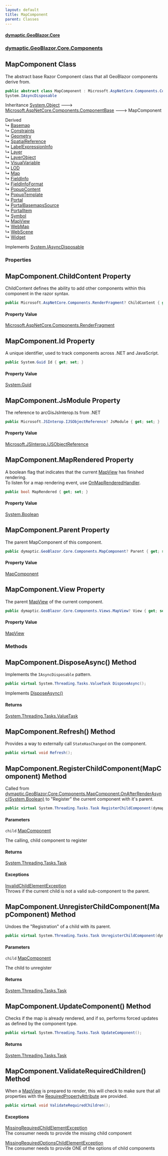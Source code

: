 ```yaml
---
layout: default
title: MapComponent
parent: Classes
---
```

#### [dymaptic.GeoBlazor.Core](index.html 'index')
### [dymaptic.GeoBlazor.Core.Components](index.html#dymaptic.GeoBlazor.Core.Components 'dymaptic.GeoBlazor.Core.Components')

## MapComponent Class

The abstract base Razor Component class that all GeoBlazor components derive from.

```csharp
public abstract class MapComponent : Microsoft.AspNetCore.Components.ComponentBase,
System.IAsyncDisposable
```

Inheritance [System.Object](https://docs.microsoft.com/en-us/dotnet/api/System.Object 'System.Object') &#129106; [Microsoft.AspNetCore.Components.ComponentBase](https://docs.microsoft.com/en-us/dotnet/api/Microsoft.AspNetCore.Components.ComponentBase 'Microsoft.AspNetCore.Components.ComponentBase') &#129106; MapComponent

Derived  
&#8627; [Basemap](dymaptic.GeoBlazor.Core.Components.Basemap.html 'dymaptic.GeoBlazor.Core.Components.Basemap')  
&#8627; [Constraints](dymaptic.GeoBlazor.Core.Components.Constraints.html 'dymaptic.GeoBlazor.Core.Components.Constraints')  
&#8627; [Geometry](dymaptic.GeoBlazor.Core.Components.Geometries.Geometry.html 'dymaptic.GeoBlazor.Core.Components.Geometries.Geometry')  
&#8627; [SpatialReference](dymaptic.GeoBlazor.Core.Components.Geometries.SpatialReference.html 'dymaptic.GeoBlazor.Core.Components.Geometries.SpatialReference')  
&#8627; [LabelExpressionInfo](dymaptic.GeoBlazor.Core.Components.Layers.LabelExpressionInfo.html 'dymaptic.GeoBlazor.Core.Components.Layers.LabelExpressionInfo')  
&#8627; [Layer](dymaptic.GeoBlazor.Core.Components.Layers.Layer.html 'dymaptic.GeoBlazor.Core.Components.Layers.Layer')  
&#8627; [LayerObject](dymaptic.GeoBlazor.Core.Components.Layers.LayerObject.html 'dymaptic.GeoBlazor.Core.Components.Layers.LayerObject')  
&#8627; [VisualVariable](dymaptic.GeoBlazor.Core.Components.Layers.VisualVariable.html 'dymaptic.GeoBlazor.Core.Components.Layers.VisualVariable')  
&#8627; [LOD](dymaptic.GeoBlazor.Core.Components.LOD.html 'dymaptic.GeoBlazor.Core.Components.LOD')  
&#8627; [Map](dymaptic.GeoBlazor.Core.Components.Map.html 'dymaptic.GeoBlazor.Core.Components.Map')  
&#8627; [FieldInfo](dymaptic.GeoBlazor.Core.Components.Popups.FieldInfo.html 'dymaptic.GeoBlazor.Core.Components.Popups.FieldInfo')  
&#8627; [FieldInfoFormat](dymaptic.GeoBlazor.Core.Components.Popups.FieldInfoFormat.html 'dymaptic.GeoBlazor.Core.Components.Popups.FieldInfoFormat')  
&#8627; [PopupContent](dymaptic.GeoBlazor.Core.Components.Popups.PopupContent.html 'dymaptic.GeoBlazor.Core.Components.Popups.PopupContent')  
&#8627; [PopupTemplate](dymaptic.GeoBlazor.Core.Components.Popups.PopupTemplate.html 'dymaptic.GeoBlazor.Core.Components.Popups.PopupTemplate')  
&#8627; [Portal](dymaptic.GeoBlazor.Core.Components.Portal.html 'dymaptic.GeoBlazor.Core.Components.Portal')  
&#8627; [PortalBasemapsSource](dymaptic.GeoBlazor.Core.Components.PortalBasemapsSource.html 'dymaptic.GeoBlazor.Core.Components.PortalBasemapsSource')  
&#8627; [PortalItem](dymaptic.GeoBlazor.Core.Components.PortalItem.html 'dymaptic.GeoBlazor.Core.Components.PortalItem')  
&#8627; [Symbol](dymaptic.GeoBlazor.Core.Components.Symbols.Symbol.html 'dymaptic.GeoBlazor.Core.Components.Symbols.Symbol')  
&#8627; [MapView](dymaptic.GeoBlazor.Core.Components.Views.MapView.html 'dymaptic.GeoBlazor.Core.Components.Views.MapView')  
&#8627; [WebMap](dymaptic.GeoBlazor.Core.Components.WebMap.html 'dymaptic.GeoBlazor.Core.Components.WebMap')  
&#8627; [WebScene](dymaptic.GeoBlazor.Core.Components.WebScene.html 'dymaptic.GeoBlazor.Core.Components.WebScene')  
&#8627; [Widget](dymaptic.GeoBlazor.Core.Components.Widgets.Widget.html 'dymaptic.GeoBlazor.Core.Components.Widgets.Widget')

Implements [System.IAsyncDisposable](https://docs.microsoft.com/en-us/dotnet/api/System.IAsyncDisposable 'System.IAsyncDisposable')
### Properties

<a name='dymaptic.GeoBlazor.Core.Components.MapComponent.ChildContent'></a>

## MapComponent.ChildContent Property

ChildContent defines the ability to add other components within this component in the razor syntax.

```csharp
public Microsoft.AspNetCore.Components.RenderFragment? ChildContent { get; set; }
```

#### Property Value
[Microsoft.AspNetCore.Components.RenderFragment](https://docs.microsoft.com/en-us/dotnet/api/Microsoft.AspNetCore.Components.RenderFragment 'Microsoft.AspNetCore.Components.RenderFragment')

<a name='dymaptic.GeoBlazor.Core.Components.MapComponent.Id'></a>

## MapComponent.Id Property

A unique identifier, used to track components across .NET and JavaScript.

```csharp
public System.Guid Id { get; set; }
```

#### Property Value
[System.Guid](https://docs.microsoft.com/en-us/dotnet/api/System.Guid 'System.Guid')

<a name='dymaptic.GeoBlazor.Core.Components.MapComponent.JsModule'></a>

## MapComponent.JsModule Property

The reference to arcGisJsInterop.ts from .NET

```csharp
public Microsoft.JSInterop.IJSObjectReference? JsModule { get; set; }
```

#### Property Value
[Microsoft.JSInterop.IJSObjectReference](https://docs.microsoft.com/en-us/dotnet/api/Microsoft.JSInterop.IJSObjectReference 'Microsoft.JSInterop.IJSObjectReference')

<a name='dymaptic.GeoBlazor.Core.Components.MapComponent.MapRendered'></a>

## MapComponent.MapRendered Property

A boolean flag that indicates that the current [MapView](dymaptic.GeoBlazor.Core.Components.Views.MapView.html 'dymaptic.GeoBlazor.Core.Components.Views.MapView') has finished rendering.  
To listen for a map rendering event, use [OnMapRenderedHandler](dymaptic.GeoBlazor.Core.Components.Views.MapView.html#dymaptic.GeoBlazor.Core.Components.Views.MapView.OnMapRenderedHandler 'dymaptic.GeoBlazor.Core.Components.Views.MapView.OnMapRenderedHandler').

```csharp
public bool MapRendered { get; set; }
```

#### Property Value
[System.Boolean](https://docs.microsoft.com/en-us/dotnet/api/System.Boolean 'System.Boolean')

<a name='dymaptic.GeoBlazor.Core.Components.MapComponent.Parent'></a>

## MapComponent.Parent Property

The parent MapComponent of this component.

```csharp
public dymaptic.GeoBlazor.Core.Components.MapComponent? Parent { get; set; }
```

#### Property Value
[MapComponent](dymaptic.GeoBlazor.Core.Components.MapComponent.html 'dymaptic.GeoBlazor.Core.Components.MapComponent')

<a name='dymaptic.GeoBlazor.Core.Components.MapComponent.View'></a>

## MapComponent.View Property

The parent [MapView](dymaptic.GeoBlazor.Core.Components.Views.MapView.html 'dymaptic.GeoBlazor.Core.Components.Views.MapView') of the current component.

```csharp
public dymaptic.GeoBlazor.Core.Components.Views.MapView? View { get; set; }
```

#### Property Value
[MapView](dymaptic.GeoBlazor.Core.Components.Views.MapView.html 'dymaptic.GeoBlazor.Core.Components.Views.MapView')
### Methods

<a name='dymaptic.GeoBlazor.Core.Components.MapComponent.DisposeAsync()'></a>

## MapComponent.DisposeAsync() Method

Implements the `IAsyncDisposable` pattern.

```csharp
public virtual System.Threading.Tasks.ValueTask DisposeAsync();
```

Implements [DisposeAsync()](https://docs.microsoft.com/en-us/dotnet/api/System.IAsyncDisposable.DisposeAsync 'System.IAsyncDisposable.DisposeAsync')

#### Returns
[System.Threading.Tasks.ValueTask](https://docs.microsoft.com/en-us/dotnet/api/System.Threading.Tasks.ValueTask 'System.Threading.Tasks.ValueTask')

<a name='dymaptic.GeoBlazor.Core.Components.MapComponent.Refresh()'></a>

## MapComponent.Refresh() Method

Provides a way to externally call `StateHasChanged` on the component.

```csharp
public virtual void Refresh();
```

<a name='dymaptic.GeoBlazor.Core.Components.MapComponent.RegisterChildComponent(dymaptic.GeoBlazor.Core.Components.MapComponent)'></a>

## MapComponent.RegisterChildComponent(MapComponent) Method

Called from [dymaptic.GeoBlazor.Core.Components.MapComponent.OnAfterRenderAsync(System.Boolean)](https://docs.microsoft.com/en-us/dotnet/api/dymaptic.GeoBlazor.Core.Components.MapComponent.OnAfterRenderAsync#dymaptic_GeoBlazor_Core_Components_MapComponent_OnAfterRenderAsync_System_Boolean_ 'dymaptic.GeoBlazor.Core.Components.MapComponent.OnAfterRenderAsync(System.Boolean)') to "Register" the current component with it's parent.

```csharp
public virtual System.Threading.Tasks.Task RegisterChildComponent(dymaptic.GeoBlazor.Core.Components.MapComponent child);
```
#### Parameters

<a name='dymaptic.GeoBlazor.Core.Components.MapComponent.RegisterChildComponent(dymaptic.GeoBlazor.Core.Components.MapComponent).child'></a>

`child` [MapComponent](dymaptic.GeoBlazor.Core.Components.MapComponent.html 'dymaptic.GeoBlazor.Core.Components.MapComponent')

The calling, child component to register

#### Returns
[System.Threading.Tasks.Task](https://docs.microsoft.com/en-us/dotnet/api/System.Threading.Tasks.Task 'System.Threading.Tasks.Task')

#### Exceptions

[InvalidChildElementException](dymaptic.GeoBlazor.Core.Exceptions.InvalidChildElementException.html 'dymaptic.GeoBlazor.Core.Exceptions.InvalidChildElementException')  
Throws if the current child is not a valid sub-component to the parent.

<a name='dymaptic.GeoBlazor.Core.Components.MapComponent.UnregisterChildComponent(dymaptic.GeoBlazor.Core.Components.MapComponent)'></a>

## MapComponent.UnregisterChildComponent(MapComponent) Method

Undoes the "Registration" of a child with its parent.

```csharp
public virtual System.Threading.Tasks.Task UnregisterChildComponent(dymaptic.GeoBlazor.Core.Components.MapComponent child);
```
#### Parameters

<a name='dymaptic.GeoBlazor.Core.Components.MapComponent.UnregisterChildComponent(dymaptic.GeoBlazor.Core.Components.MapComponent).child'></a>

`child` [MapComponent](dymaptic.GeoBlazor.Core.Components.MapComponent.html 'dymaptic.GeoBlazor.Core.Components.MapComponent')

The child to unregister

#### Returns
[System.Threading.Tasks.Task](https://docs.microsoft.com/en-us/dotnet/api/System.Threading.Tasks.Task 'System.Threading.Tasks.Task')

<a name='dymaptic.GeoBlazor.Core.Components.MapComponent.UpdateComponent()'></a>

## MapComponent.UpdateComponent() Method

Checks if the map is already rendered, and if so, performs forced updates as defined by the component type.

```csharp
public virtual System.Threading.Tasks.Task UpdateComponent();
```

#### Returns
[System.Threading.Tasks.Task](https://docs.microsoft.com/en-us/dotnet/api/System.Threading.Tasks.Task 'System.Threading.Tasks.Task')

<a name='dymaptic.GeoBlazor.Core.Components.MapComponent.ValidateRequiredChildren()'></a>

## MapComponent.ValidateRequiredChildren() Method

When a [MapView](dymaptic.GeoBlazor.Core.Components.Views.MapView.html 'dymaptic.GeoBlazor.Core.Components.Views.MapView') is prepared to render, this will check to make sure that all properties with the [RequiredPropertyAttribute](dymaptic.GeoBlazor.Core.RequiredPropertyAttribute.html 'dymaptic.GeoBlazor.Core.RequiredPropertyAttribute') are provided.

```csharp
public virtual void ValidateRequiredChildren();
```

#### Exceptions

[MissingRequiredChildElementException](dymaptic.GeoBlazor.Core.Exceptions.MissingRequiredChildElementException.html 'dymaptic.GeoBlazor.Core.Exceptions.MissingRequiredChildElementException')  
The consumer needs to provide the missing child component

[MissingRequiredOptionsChildElementException](dymaptic.GeoBlazor.Core.Exceptions.MissingRequiredOptionsChildElementException.html 'dymaptic.GeoBlazor.Core.Exceptions.MissingRequiredOptionsChildElementException')  
The consumer needs to provide ONE of the options of child components
